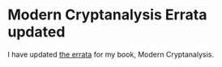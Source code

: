 Modern Cryptanalysis Errata updated
===================================
I have updated <a href="http://www.caswenson.com/mcerrata">the errata</a> for my book, Modern Cryptanalysis.